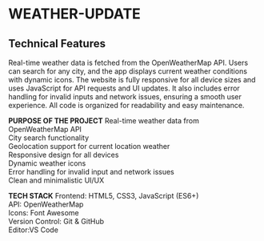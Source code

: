 # WEATHER-UPDATE
## Technical Features
Real-time weather data is fetched from the OpenWeatherMap API. Users can search for any city, and the app displays current weather conditions with dynamic icons. The website is fully responsive for all device sizes and uses JavaScript for API requests and UI updates. It also includes error handling for invalid inputs and network issues, ensuring a smooth user experience. All code is organized for readability and easy maintenance.

**PURPOSE OF THE PROJECT**
Real-time weather data from OpenWeatherMap API  
City search functionality  
Geolocation support for current location weather  
Responsive design for all devices  
Dynamic weather icons  
Error handling for invalid input and network issues  
Clean and minimalistic UI/UX

**TECH STACK**
Frontend: HTML5, CSS3, JavaScript (ES6+)  
API: OpenWeatherMap  
Icons: Font Awesome  
Version Control: Git & GitHub  
Editor:VS Code
